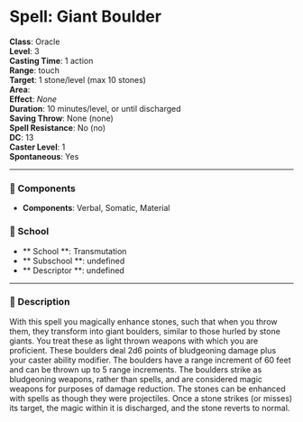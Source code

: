 
# Spell: Giant Boulder
**Class**: Oracle  
**Level**: 3  
**Casting Time**: 1 action  
**Range**: touch  
**Target**: 1 stone/level (max 10 stones)  
**Area**:   
**Effect**: _None_  
**Duration**: 10 minutes/level, or until discharged  
**Saving Throw**: None (none)  
**Spell Resistance**: No (no)  
**DC**: 13  
**Caster Level**: 1  
**Spontaneous**: Yes

---

### 🔮 Components
- **Components**: Verbal, Somatic, Material

### 🏫 School
- ** School **: Transmutation
- ** Subschool **: undefined
- ** Descriptor **: undefined
---

### 📜 Description
With this spell you magically enhance stones, such that when you throw them, they transform into giant boulders, similar to those hurled by stone giants. You treat these as light thrown weapons with which you are proficient. These boulders deal 2d6 points of bludgeoning damage plus your caster ability modifier. The boulders have a range increment of 60 feet and can be thrown up to 5 range increments. The boulders strike as bludgeoning weapons, rather than spells, and are considered magic weapons for purposes of damage reduction. The stones can be enhanced with spells as though they were projectiles. Once a stone strikes (or misses) its target, the magic within it is discharged, and the stone reverts to normal.
